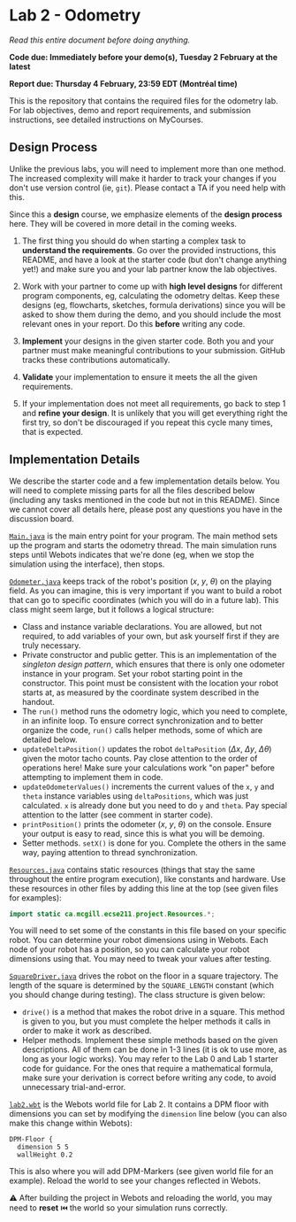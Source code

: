 # Lab 2 - Odometry

_Read this entire document before doing anything._

**Code due: Immediately before your demo(s), Tuesday 2 February at the latest**

**Report due: Thursday 4 February, 23:59 EDT (Montréal time)**

This is the repository that contains the required files for the odometry lab.
For lab objectives, demo and report requirements, and submission instructions, see
detailed instructions on MyCourses.

## Design Process

Unlike the previous labs, you will need to implement more than one method. The increased
complexity will make it harder to track your changes if you don't use version control (ie, `git`).
Please contact a TA if you need help with this.

Since this a **design** course, we emphasize elements of the **design process** here. They will be
covered in more detail in the coming weeks.

1. The first thing you should do when starting a complex task to **understand the requirements**.
Go over the provided instructions, this README, and have a look at the starter code (but don't
change anything yet!) and make sure you and your lab partner know the lab objectives.

1. Work with your partner to come up with **high level designs** for different program components,
eg, calculating the odometry deltas. Keep these designs (eg, flowcharts, sketches, formula
derivations) since you will be asked to show them during the demo, and you should include the most
relevant ones in your report. Do this **before** writing any code.

1. **Implement** your designs in the given starter code. Both you and your partner must make meaningful
contributions to your submission. GitHub tracks these contributions automatically.

1. **Validate** your implementation to ensure it meets the all the given requirements.

1. If your implementation does not meet all requirements, go back to step 1 and **refine your design**.
It is unlikely that you will get everything right the first try, so don't be discouraged if you
repeat this cycle many times, that is expected.


## Implementation Details

We describe the starter code and a few implementation details below. You will need to complete
missing parts for all the files described below (including any tasks mentioned in the code but not
in this README). Since we cannot cover
all details here, please post any questions you have in the discussion board.

[`Main.java`](controllers/Lab2/ca/mcgill/ecse211/project/Main.java) is the main entry point for
your program. The main method sets up the program and starts the odometry
thread. The main simulation runs steps until Webots indicates that we're done
(eg, when we stop the simulation using the interface), then stops.

[`Odometer.java`](controllers/Lab2/ca/mcgill/ecse211/project/Odometer.java) keeps track of the
robot's position (_x_, _y_, _θ_) on the playing field. As you can imagine, this is very important
if you want to build a robot that can go to specific coordinates (which you will do in a future
lab). This class might seem large, but it follows a logical structure:
  * Class and instance variable declarations. You are allowed, but not required, to add variables
  of your own, but ask yourself first if they are truly necessary.
  * Private constructor and public getter. This is an implementation of the _singleton design pattern_,
  which ensures that there is only one odometer instance in your program. Set your robot starting point
  in the constructor. This point must be consistent with the location your robot starts at, as measured by
  the coordinate system described in the handout.
  * The `run()` method runs the odometry logic, which you need to complete, in an infinite loop.
  To ensure correct synchronization and to better organize the code, `run()` calls helper methods,
  some of which are detailed below.
  * `updateDeltaPosition()` updates the robot `deltaPosition` (_Δx_, _Δy_, _Δθ_) given the motor
  tacho counts. Pay close attention to the order of operations here! Make sure your calculations
  work "on paper" before attempting to implement them in code.
  * `updateOdometerValues()` increments the current values of the `x`, `y` and `theta` instance
  variables using `deltaPositions`, which was just calculated. `x` is already done but you need to do `y` and `theta`.
  Pay special attention to the latter (see comment in starter code).
  * `printPosition()` prints the odometer (_x_, _y_, _θ_) on the console. Ensure your output is
  easy to read, since this is what you will be demoing.
  * Setter methods. `setX()` is done for you. Complete the others in the same way, paying attention
  to thread synchronization.

[`Resources.java`](controllers/Lab2/ca/mcgill/ecse211/project/Resources.java) contains static 
resources (things that stay the same throughout the entire program execution), like constants and
hardware. Use these resources in other files by adding this line at the top (see given files for
examples):

```java
import static ca.mcgill.ecse211.project.Resources.*;
```

You will need to set some of the constants in this file based on your specific robot. You can
determine your robot dimensions using in Webots. Each node of your robot has a position, so you
can calculate your robot dimensions using that. You may need to tweak your values after testing.

[`SquareDriver.java`](controllers/Lab2/ca/mcgill/ecse211/project/SquareDriver.java) drives the
robot on the floor in a square trajectory. The length of the square is determined by the
`SQUARE_LENGTH` constant (which you should change during testing). The class structure is given
below:
  * `drive()` is a method that makes the robot drive in a square. 
  This method is given to you, but you must complete the helper methods
  it calls in order to make it work as described.
  * Helper methods. Implement these simple methods based on the given descriptions. All of them can
  be done in 1-3 lines (it is ok to use more, as long as your logic works). You may refer to
  the Lab 0 and Lab 1 starter code for guidance. For the ones that require a mathematical formula,
  make sure your derivation is correct before writing any code, to avoid unnecessary
  trial-and-error.

[`lab2.wbt`](worlds/lab2.wbt) is the Webots world file for Lab 2. It contains a DPM floor with
dimensions you can set by modifying the `dimension` line below (you can also make this change within Webots):

```
DPM-Floor {
  dimension 5 5
  wallHeight 0.2
```

This is also where you will add DPM-Markers (see given world file for an example).
Reload the world to see your changes reflected in Webots.

:warning: After building the project in Webots and reloading the world, you may need to **reset**
:previous_track_button: the world so your simulation runs correctly.
